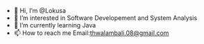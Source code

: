 - 👋 Hi, I’m @Lokusa
- 👀 I’m interested in Software Developement and System Analysis
- 🌱 I’m currently learning Java 
- 📫 How to reach me Email:thwalambali.08@gmail.com

<!---
Lokusa/Lokusa is a ✨ special ✨ repository because its `README.md` (this file) appears on your GitHub profile.
You can click the Preview link to take a look at your changes.
--->
